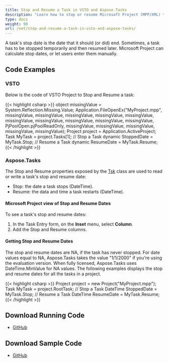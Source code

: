 ```yaml
---
title: Stop and Resume a Task in VSTO and Aspose.Tasks
description: "Learn how to stop or resume Microsoft Project (MPP/XML) tasks using Aspose.Tasks for .NET in comparison with VSTO."
type: docs
weight: 90
url: /net/stop-and-resume-a-task-in-vsto-and-aspose-tasks/
---
```


A task's stop date is the date that it should (or did) end. Sometimes, a task has to be stopped temporarily and then resumed later. Microsoft Project can calculate stop dates, or let users enter them manually.

## **Code Examples**

### **VSTO**
Below is the code of VSTO Project to Stop and Resume a task:

{{< highlight csharp >}}
object missingValue = System.Reflection.Missing.Value;
Application.FileOpenEx("MyProject.mpp",
    missingValue, missingValue, missingValue, missingValue,
    missingValue, missingValue, missingValue, missingValue,
    missingValue, missingValue, PjPoolOpen.pjPoolReadOnly,
    missingValue, missingValue, missingValue, missingValue,
    missingValue);
Project project = Application.ActiveProject;
Task MyTask = project.Tasks[1];
// Stop a Task
dynamic StoppedDate = MyTask.Stop;
// Resume a Task
dynamic ResumeDate = MyTask.Resume;
{{< /highlight >}}

### **Aspose.Tasks**
The Stop and Resume properties exposed by the [Tsk](https://apireference.aspose.com/tasks/net/aspose.tasks/tsk) class are used to read or write a task's stop and resume date:

- Stop: the date a task stops (DateTime).
- Resume: the data and time a task restarts (DateTime).

#### **Microsoft Project view of Stop and Resume Dates**
To see a task's stop and resume dates:

1. In the Task Entry form, on the **Inset** menu, select **Column**.
2. Add the Stop and Resume columns. 

#### **Getting Stop and Resume Dates**
The stop and resume dates are NA, if the task has never stopped. For date values equal to NA, Aspose.Tasks takes the value "1/1/2000" if you're using the evaluation version. When fully licensed, Aspose.Tasks uses DateTime.MinValue for NA values. The following examples displays the stop and resume dates for all the tasks in a project.

{{< highlight csharp >}}
Project project = new Project("MyProject.mpp");
Task MyTask = project.RootTask;
// Stop a Task
DateTime StoppedDate = MyTask.Stop;
// Resume a Task
DateTime ResumeDate = MyTask.Resume;
{{< /highlight >}}

## **Download Running Code**
- [GitHub](https://github.com/aspose-tasks/Aspose.Tasks-for-.NET/tree/master/Plugins/Aspose.Tasks%20Vs%20VSTO/Code%20Comparison/Stop%20and%20Resume%20a%20Task)
## **Download Sample Code**
- [GitHub](https://github.com/aspose-tasks/Aspose.Tasks-for-.NET/releases/tag/AsposeTaskNETVsVSTOProjectv1.1)
